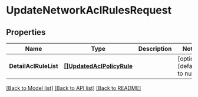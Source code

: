 # UpdateNetworkAclRulesRequest

## Properties
Name | Type | Description | Notes
------------ | ------------- | ------------- | -------------
**DetailAclRuleList** | [**[]UpdatedAclPolicyRule**](UpdatedAclPolicyRule.md) |  | [optional] [default to null]

[[Back to Model list]](../README.md#documentation-for-models) [[Back to API list]](../README.md#documentation-for-api-endpoints) [[Back to README]](../README.md)


